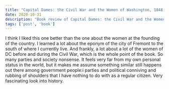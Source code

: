 ```yaml
---
title: "Capital Dames: the Civil War and the Women of Washington, 1848-1868"
date: 2020-10-31
description: "Book review of Capital Dames: the Civil War and the Women of Washington, 1848-1868 by Cokie Roberts"
tags: ['post', 'book']
---
```

I think I liked this one better than the one about the women at the founding of the country. 
I learned a lot about the eponym of the city of Fremont to the south of where I currently live.
And frankly, a lot about a lot of the women of DC before and during the Civil War, which is the 
whole point of the book. So many parties and society nonsense. It feels very far from my own personal status
in the world, but it makes me assume something similar still happens out there among government people:i
parties and political conniving and rubbing of shoulders that I have nothing to do with as a regular citizen. 
Very fascinating look into history.

